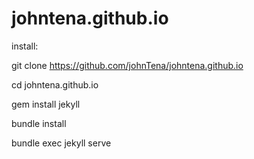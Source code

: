 # johntena.github.io

install: 

git clone https://github.com/johnTena/johntena.github.io

cd johntena.github.io

gem install jekyll

bundle install

bundle exec jekyll serve 
